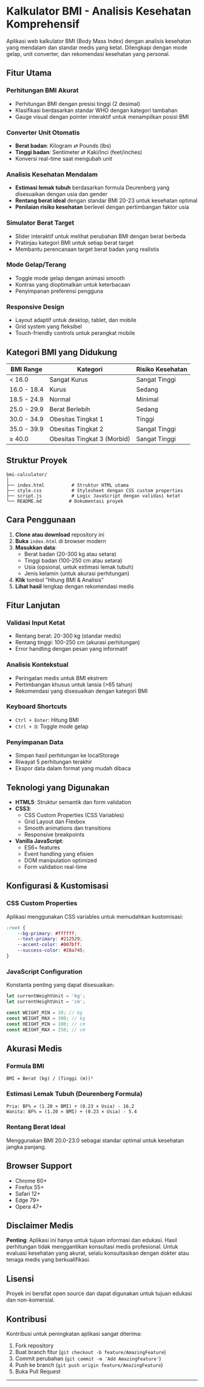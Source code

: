 # Kalkulator BMI - Analisis Kesehatan Komprehensif

Aplikasi web kalkulator BMI (Body Mass Index) dengan analisis kesehatan yang mendalam dan standar medis yang ketat. Dilengkapi dengan mode gelap, unit converter, dan rekomendasi kesehatan yang personal.

## Fitur Utama

### Perhitungan BMI Akurat
- Perhitungan BMI dengan presisi tinggi (2 desimal)
- Klasifikasi berdasarkan standar WHO dengan kategori tambahan
- Gauge visual dengan pointer interaktif untuk menampilkan posisi BMI

### Converter Unit Otomatis
- **Berat badan**: Kilogram ⇄ Pounds (lbs)
- **Tinggi badan**: Sentimeter ⇄ Kaki/Inci (feet/inches)
- Konversi real-time saat mengubah unit

### Analisis Kesehatan Mendalam
- **Estimasi lemak tubuh** berdasarkan formula Deurenberg yang disesuaikan dengan usia dan gender
- **Rentang berat ideal** dengan standar BMI 20-23 untuk kesehatan optimal
- **Penilaian risiko kesehatan** berlevel dengan pertimbangan faktor usia

### Simulator Berat Target
- Slider interaktif untuk melihat perubahan BMI dengan berat berbeda
- Pratinjau kategori BMI untuk setiap berat target
- Membantu perencanaan target berat badan yang realistis

### Mode Gelap/Terang
- Toggle mode gelap dengan animasi smooth
- Kontras yang dioptimalkan untuk keterbacaan
- Penyimpanan preferensi pengguna

### Responsive Design
- Layout adaptif untuk desktop, tablet, dan mobile
- Grid system yang fleksibel
- Touch-friendly controls untuk perangkat mobile

## Kategori BMI yang Didukung

| BMI Range | Kategori | Risiko Kesehatan |
|-----------|----------|------------------|
| < 16.0 | Sangat Kurus | Sangat Tinggi |
| 16.0 - 18.4 | Kurus | Sedang |
| 18.5 - 24.9 | Normal | Minimal |
| 25.0 - 29.9 | Berat Berlebih | Sedang |
| 30.0 - 34.9 | Obesitas Tingkat 1 | Tinggi |
| 35.0 - 39.9 | Obesitas Tingkat 2 | Sangat Tinggi |
| ≥ 40.0 | Obesitas Tingkat 3 (Morbid) | Sangat Tinggi |

## Struktur Proyek

```
bmi-calculator/
│
├── index.html          # Struktur HTML utama
├── style.css           # Stylesheet dengan CSS custom properties
├── script.js           # Logic JavaScript dengan validasi ketat
└── README.md          # Dokumentasi proyek
```

## Cara Penggunaan

1. **Clone atau download** repository ini
2. **Buka** `index.html` di browser modern
3. **Masukkan data**:
   - Berat badan (20-300 kg atau setara)
   - Tinggi badan (100-250 cm atau setara)
   - Usia (opsional, untuk estimasi lemak tubuh)
   - Jenis kelamin (untuk akurasi perhitungan)
4. **Klik** tombol "Hitung BMI & Analisis"
5. **Lihat hasil** lengkap dengan rekomendasi medis

## Fitur Lanjutan

### Validasi Input Ketat
- Rentang berat: 20-300 kg (standar medis)
- Rentang tinggi: 100-250 cm (akurasi perhitungan)
- Error handling dengan pesan yang informatif

### Analisis Kontekstual
- Peringatan medis untuk BMI ekstrem
- Pertimbangan khusus untuk lansia (>65 tahun)
- Rekomendasi yang disesuaikan dengan kategori BMI

### Keyboard Shortcuts
- `Ctrl + Enter`: Hitung BMI
- `Ctrl + D`: Toggle mode gelap

### Penyimpanan Data
- Simpan hasil perhitungan ke localStorage
- Riwayat 5 perhitungan terakhir
- Ekspor data dalam format yang mudah dibaca

## Teknologi yang Digunakan

- **HTML5**: Struktur semantik dan form validation
- **CSS3**: 
  - CSS Custom Properties (CSS Variables)
  - Grid Layout dan Flexbox
  - Smooth animations dan transitions
  - Responsive breakpoints
- **Vanilla JavaScript**: 
  - ES6+ features
  - Event handling yang efisien
  - DOM manipulation optimized
  - Form validation real-time

## Konfigurasi & Kustomisasi

### CSS Custom Properties
Aplikasi menggunakan CSS variables untuk memudahkan kustomisasi:

```css
:root {
    --bg-primary: #ffffff;
    --text-primary: #212529;
    --accent-color: #007bff;
    --success-color: #28a745;
}
```

### JavaScript Configuration
Konstanta penting yang dapat disesuaikan:

```javascript
let currentWeightUnit = 'kg';
let currentHeightUnit = 'cm';

const WEIGHT_MIN = 20; // kg
const WEIGHT_MAX = 300; // kg
const HEIGHT_MIN = 100; // cm
const HEIGHT_MAX = 250; // cm
```

## Akurasi Medis

### Formula BMI
```
BMI = Berat (kg) / (Tinggi (m))²
```

### Estimasi Lemak Tubuh (Deurenberg Formula)
```
Pria: BF% = (1.20 × BMI) + (0.23 × Usia) - 16.2
Wanita: BF% = (1.20 × BMI) + (0.23 × Usia) - 5.4
```

### Rentang Berat Ideal
Menggunakan BMI 20.0-23.0 sebagai standar optimal untuk kesehatan jangka panjang.

## Browser Support

- Chrome 60+
- Firefox 55+
- Safari 12+
- Edge 79+
- Opera 47+

## Disclaimer Medis

**Penting**: Aplikasi ini hanya untuk tujuan informasi dan edukasi. Hasil perhitungan tidak menggantikan konsultasi medis profesional. Untuk evaluasi kesehatan yang akurat, selalu konsultasikan dengan dokter atau tenaga medis yang berkualifikasi.

## Lisensi

Proyek ini bersifat open source dan dapat digunakan untuk tujuan edukasi dan non-komersial.

## Kontribusi

Kontribusi untuk peningkatan aplikasi sangat diterima:

1. Fork repository
2. Buat branch fitur (`git checkout -b feature/AmazingFeature`)
3. Commit perubahan (`git commit -m 'Add AmazingFeature'`)
4. Push ke branch (`git push origin feature/AmazingFeature`)
5. Buka Pull Request

---